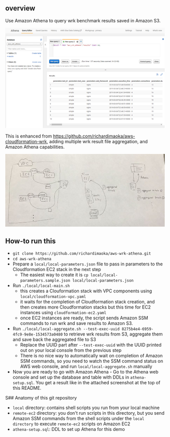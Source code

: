 ## overview

Use Amazon Athena to query wrk benchmark results saved in Amazon S3.

![](athena.png)

This is enhanced from https://github.com/richardimaoka/aws-cloudformation-wrk,
adding multiple wrk result file aggregation, and Amazon Athena capabilities.

![](overview.png)

## How-to run this

- `git clone https://github.com/richardimaoka/aws-wrk-athena.git`
- `cd aws-wrk-athena`
- Prepare a `local/local-parameters.json` file to pass in parameters to the Cloudformation EC2 stack in the next step
  - The easiest way to create it is `cp local/local-parameters.sample.json local/local-parameters.json`
- Run `./local/local-main.sh`
  - this creates a Clouformation stack with VPC components using `local/cloudformation-vpc.yaml`
  - it waits for the completion of Cloudformation stack creation, and then creates more Cloudformation stacks but this time for EC2 instances using `cloudformation-ec2.yaml`
  - once EC2 instances are ready, the script sends Amazon SSM commands to run wrk and save results to Amazon S3.
- Run `./local/local-aggregate.sh --test-exec-uuid 8275b4e4-6959-4fc9-9e8e-1534573a0480` to retrieve wrk results from S3, aggregate them and save back the aggregated file to S3
  - Replace the UUID part after `--test-exec-uuid` with the UUID printed out on your local console from the previous step
  - There is no nice way to automatically wait on completion of Amazon SSM commands, so you need to watch the SSM command status on AWS web console, and run `local/local-aggregate.sh` manually
- Now you are ready to go with Amazon Athena - Go to the Athena web console and set up the database and table with DDLs in `athena-setup.sql`. You get a result like in the attached screenshot at the top of this README.

S## Anatomy of this git repository

- `local` directory: contains shell scripts you run from your local machine
- `remote-ec2` directory: you don't run scripts in this directory, but you send Amazon SSM commands from the shell scripts under the `local directory` to execute `remote-ec2` scripts on Amazon EC2
- `athena-setup.sql`: DDL to set up Athena for this demo